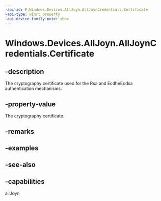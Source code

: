 ```yaml
---
-api-id: P:Windows.Devices.AllJoyn.AllJoynCredentials.Certificate
-api-type: winrt property
-api-device-family-note: xbox
---
```


<!-- Property syntax
public Windows.Security.Cryptography.Certificates.Certificate Certificate { get;  set; }
-->

# Windows.Devices.AllJoyn.AllJoynCredentials.Certificate

## -description
The cryptography certificate used for the Rsa and EcdheEcdsa authentication mechanisms.

## -property-value
The cryptography certificate.

## -remarks

## -examples

## -see-also


## -capabilities
allJoyn